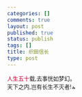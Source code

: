 ```yaml
--- 
categories: []
comments: true
layout: post
published: true
status: publish
tags: []
title: 织田信长
type: post
---
```

<div id="msgcns!3725CC0EE38B1F6!663" class="bvMsg">
<font size="-1"><font color="#cc0033">人生五十</font>载,去事恍如梦幻。<br>
天下之内,岂有长生不灭者!</font><span><a><img src="../../mmm2005-11-01_10.54/images/icon_more.gif" alt="单击显示或隐藏引用通告" border="0" height="10" width="9"></a></span>
</div>
